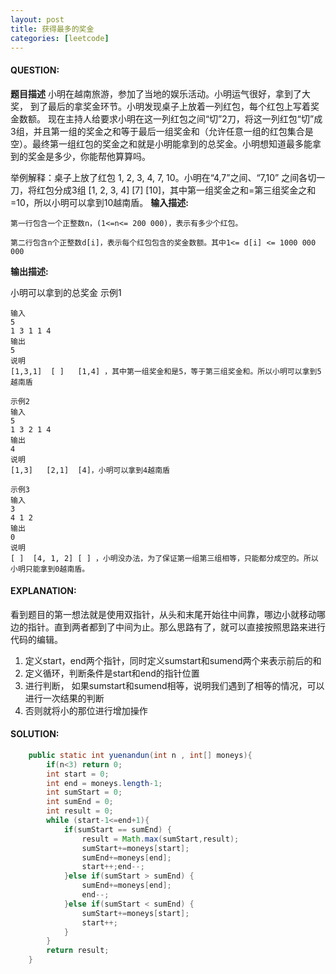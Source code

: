 ```yaml
---
layout: post
title: 获得最多的奖金
categories: [leetcode]
---
```

#### QUESTION:
**题目描述**
小明在越南旅游，参加了当地的娱乐活动。小明运气很好，拿到了大奖， 到了最后的拿奖金环节。小明发现桌子上放着一列红包，每个红包上写着奖金数额。
现在主持人给要求小明在这一列红包之间“切”2刀，将这一列红包“切”成3组，并且第一组的奖金之和等于最后一组奖金和（允许任意一组的红包集合是空）。最终第一组红包的奖金之和就是小明能拿到的总奖金。小明想知道最多能拿到的奖金是多少，你能帮他算算吗。

举例解释：桌子上放了红包  1, 2, 3, 4, 7, 10。小明在“4,7”之间、“7,10” 之间各切一刀，将红包分成3组 [1, 2, 3, 4]   [7]   [10]，其中第一组奖金之和=第三组奖金之和=10，所以小明可以拿到10越南盾。
**输入描述:**
```
第一行包含一个正整数n，(1<=n<= 200 000)，表示有多少个红包。

第二行包含n个正整数d[i]，表示每个红包包含的奖金数额。其中1<= d[i] <= 1000 000 000
```
**输出描述:**

小明可以拿到的总奖金
示例1
```
输入
5
1 3 1 1 4
输出
5
说明
[1,3,1]  [ ]   [1,4] ，其中第一组奖金和是5，等于第三组奖金和。所以小明可以拿到5越南盾
```
```
示例2
输入
5
1 3 2 1 4
输出
4
说明
[1,3]   [2,1]  [4]，小明可以拿到4越南盾
```
```
示例3
输入
3
4 1 2
输出
0
说明
[ ]  [4, 1, 2] [ ] ，小明没办法，为了保证第一组第三组相等，只能都分成空的。所以小明只能拿到0越南盾。
```
#### EXPLANATION:
看到题目的第一想法就是使用双指针，从头和末尾开始往中间靠，哪边小就移动哪边的指针。直到两者都到了中间为止。那么思路有了，就可以直接按照思路来进行代码的编辑。
1. 定义start，end两个指针，同时定义sumstart和sumend两个来表示前后的和
2. 定义循环，判断条件是start和end的指针位置
3. 进行判断， 如果sumstart和sumend相等，说明我们遇到了相等的情况，可以进行一次结果的判断
4. 否则就将小的那位进行增加操作

#### SOLUTION:
```java
    public static int yuenandun(int n , int[] moneys){
        if(n<3) return 0;
        int start = 0;
        int end = moneys.length-1;
        int sumStart = 0;
        int sumEnd = 0;
        int result = 0;
        while (start-1<=end+1){
            if(sumStart == sumEnd) {
                result = Math.max(sumStart,result);
                sumStart+=moneys[start];
                sumEnd+=moneys[end];
                start++;end--;
            }else if(sumStart > sumEnd) {
                sumEnd+=moneys[end];
                end--;
            }else if(sumStart < sumEnd) {
                sumStart+=moneys[start];
                start++;
            }
        }
        return result;
    }
```

